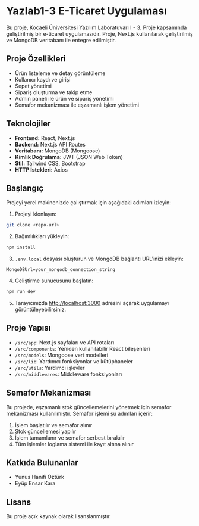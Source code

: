 # Yazlab1-3 E-Ticaret Uygulaması

Bu proje, Kocaeli Üniversitesi Yazılım Laboratuvarı I - 3. Proje kapsamında geliştirilmiş bir e-ticaret uygulamasıdır. Proje, Next.js kullanılarak geliştirilmiş ve MongoDB veritabanı ile entegre edilmiştir.

## Proje Özellikleri

- Ürün listeleme ve detay görüntüleme
- Kullanıcı kaydı ve girişi
- Sepet yönetimi
- Sipariş oluşturma ve takip etme
- Admin paneli ile ürün ve sipariş yönetimi
- Semafor mekanizması ile eşzamanlı işlem yönetimi

## Teknolojiler

- **Frontend:** React, Next.js
- **Backend:** Next.js API Routes
- **Veritabanı:** MongoDB (Mongoose)
- **Kimlik Doğrulama:** JWT (JSON Web Token)
- **Stil:** Tailwind CSS, Bootstrap
- **HTTP İstekleri:** Axios

## Başlangıç

Projeyi yerel makinenizde çalıştırmak için aşağıdaki adımları izleyin:

1. Projeyi klonlayın:
```bash
git clone <repo-url>
```

2. Bağımlılıkları yükleyin:
```bash
npm install
```

3. `.env.local` dosyası oluşturun ve MongoDB bağlantı URL'inizi ekleyin:
```
MongoDBUrl=your_mongodb_connection_string
```

4. Geliştirme sunucusunu başlatın:
```bash
npm run dev
```

5. Tarayıcınızda [http://localhost:3000](http://localhost:3000) adresini açarak uygulamayı görüntüleyebilirsiniz.

## Proje Yapısı

- `/src/app`: Next.js sayfaları ve API rotaları
- `/src/components`: Yeniden kullanılabilir React bileşenleri
- `/src/models`: Mongoose veri modelleri
- `/src/lib`: Yardımcı fonksiyonlar ve kütüphaneler
- `/src/utils`: Yardımcı işlevler
- `/src/middlewares`: Middleware fonksiyonları

## Semafor Mekanizması

Bu projede, eşzamanlı stok güncellemelerini yönetmek için semafor mekanizması kullanılmıştır. Semafor işlemi şu adımları içerir:

1. İşlem başlatılır ve semafor alınır
2. Stok güncellemesi yapılır
3. İşlem tamamlanır ve semafor serbest bırakılır
4. Tüm işlemler loglama sistemi ile kayıt altına alınır

## Katkıda Bulunanlar

- Yunus Hanifi Öztürk
- Eyüp Ensar Kara

## Lisans

Bu proje açık kaynak olarak lisanslanmıştır.
